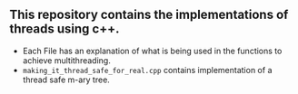 ## This repository contains the implementations of threads using c++.
- Each File has an explanation of what is being used in the functions to achieve multithreading.
- ```making_it_thread_safe_for_real.cpp``` contains implementation of a thread safe m-ary tree.